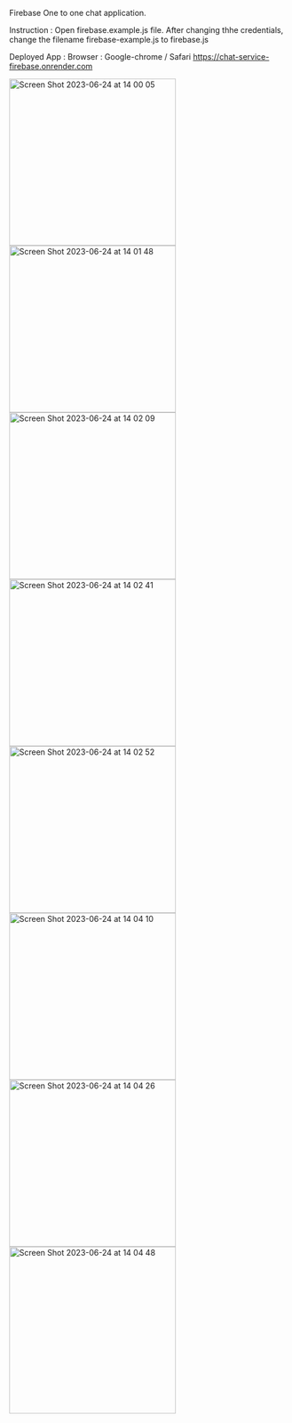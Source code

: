 Firebase One to one chat application.

Instruction :
Open firebase.example.js file. After changing thhe credentials, change the filename firebase-example.js to firebase.js

Deployed App : 
Browser : Google-chrome / Safari
https://chat-service-firebase.onrender.com

<img height="300" alt="Screen Shot 2023-06-24 at 14 00 05" src="https://github.com/asadpstu/chat-firebase-public/assets/10845009/ee522eed-a00d-411f-b7ad-b88122cd6a52">

<img height="300" alt="Screen Shot 2023-06-24 at 14 01 48" src="https://github.com/asadpstu/chat-firebase-public/assets/10845009/8c7f98e1-c9b2-4d47-8a82-ddac4c7bb243">

<img height="300" alt="Screen Shot 2023-06-24 at 14 02 09" src="https://github.com/asadpstu/chat-firebase-public/assets/10845009/0b8e99a8-20bb-45ce-a1b9-97e88accfa97">

<img height="300" alt="Screen Shot 2023-06-24 at 14 02 41" src="https://github.com/asadpstu/chat-firebase-public/assets/10845009/8afff817-dd09-4727-81eb-0a7a65c85039">

<img height="300" alt="Screen Shot 2023-06-24 at 14 02 52" src="https://github.com/asadpstu/chat-firebase-public/assets/10845009/68154d7f-b1fc-4813-af5a-fe13b9272573">

<img height="300" alt="Screen Shot 2023-06-24 at 14 04 10" src="https://github.com/asadpstu/chat-firebase-public/assets/10845009/3e742cfa-b1f7-48f0-a8e4-66012f26f946">

<img height="300" alt="Screen Shot 2023-06-24 at 14 04 26" src="https://github.com/asadpstu/chat-firebase-public/assets/10845009/9bfc4c8b-dec9-4123-83db-9ce8231f694b">

<img height="300" alt="Screen Shot 2023-06-24 at 14 04 48" src="https://github.com/asadpstu/chat-firebase-public/assets/10845009/c685ff26-b0d2-4955-8bc0-f5f250c40f6a">




